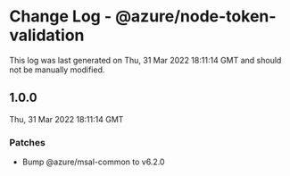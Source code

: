 # Change Log - @azure/node-token-validation

This log was last generated on Thu, 31 Mar 2022 18:11:14 GMT and should not be manually modified.

<!-- Start content -->

## 1.0.0

Thu, 31 Mar 2022 18:11:14 GMT

### Patches

- Bump @azure/msal-common to v6.2.0
